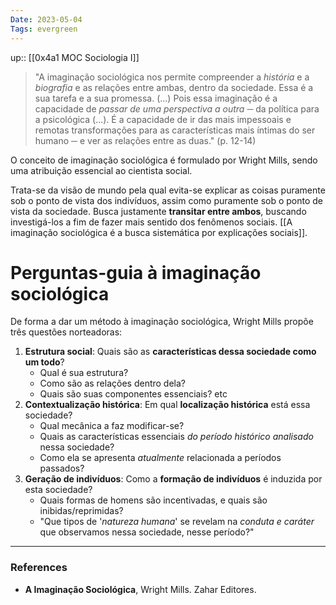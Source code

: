 ```yaml
---
Date: 2023-05-04
Tags: evergreen
---
```

up:: [[0x4a1 MOC Sociologia I]]

> "A imaginação sociológica nos permite compreender a *história* e a *biografia* e as relações entre ambas, dentro da sociedade. Essa é a sua tarefa e a sua promessa.
> (...) Pois essa imaginação é a capacidade de *passar de uma perspectiva a outra* ─ da política para a psicológica (...). 
> É a capacidade de ir das mais impessoais e remotas transformações para as características mais íntimas do ser humano ─ e ver as relações entre as duas." (p. 12-14)

O conceito de imaginação sociológica é formulado por Wright Mills, sendo uma atribuição essencial ao cientista social. 

Trata-se da visão de mundo pela qual evita-se explicar as coisas puramente sob o ponto de vista dos indivíduos, assim como puramente sob o ponto de vista da sociedade. Busca justamente **transitar entre ambos**, buscando investigá-los a fim de fazer mais sentido dos fenômenos sociais. [[A imaginação sociológica é a busca sistemática por explicações sociais]].

# Perguntas-guia à imaginação sociológica
De forma a dar um método à imaginação sociológica, Wright Mills propõe três questões norteadoras:
1. **Estrutura social**: Quais são as **características dessa sociedade como um todo**? 
	- Qual é sua estrutura?
	- Como são as relações dentro dela?
	- Quais são suas componentes essenciais? etc
2. **Contextualização histórica**: Em qual **localização histórica** está essa sociedade? 
	- Qual mecânica a faz modificar-se?
	- Quais as características essenciais *do período histórico analisado* nessa sociedade?
	- Como ela se apresenta *atualmente* relacionada a períodos passados?
3. **Geração de indivíduos**: Como a **formação de indivíduos** é induzida por esta sociedade?
	- Quais formas de homens são incentivadas, e quais são inibidas/reprimidas?
	- "Que tipos de '*natureza humana*' se revelam na *conduta e caráter* que observamos nessa sociedade, nesse período?"

---
### References
- **A Imaginação Sociológica**, Wright Mills. Zahar Editores.